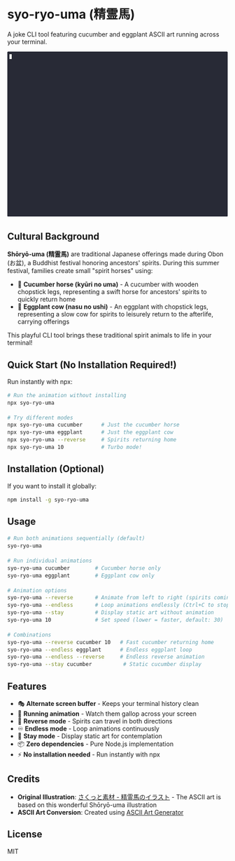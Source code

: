 # syo-ryo-uma (精霊馬)

A joke CLI tool featuring cucumber and eggplant ASCII art running across your terminal.

![Demo](demo.gif)

## Cultural Background

**Shōryō-uma (精霊馬)** are traditional Japanese offerings made during Obon (お盆), a Buddhist festival honoring ancestors' spirits. During this summer festival, families create small "spirit horses" using:

- 🥒 **Cucumber horse (kyūri no uma)** - A cucumber with wooden chopstick legs, representing a swift horse for ancestors' spirits to quickly return home
- 🍆 **Eggplant cow (nasu no ushi)** - An eggplant with chopstick legs, representing a slow cow for spirits to leisurely return to the afterlife, carrying offerings

This playful CLI tool brings these traditional spirit animals to life in your terminal!

## Quick Start (No Installation Required!)

Run instantly with npx:

```bash
# Run the animation without installing
npx syo-ryo-uma

# Try different modes
npx syo-ryo-uma cucumber      # Just the cucumber horse
npx syo-ryo-uma eggplant      # Just the eggplant cow
npx syo-ryo-uma --reverse     # Spirits returning home
npx syo-ryo-uma 10            # Turbo mode!
```

## Installation (Optional)

If you want to install it globally:

```bash
npm install -g syo-ryo-uma
```

## Usage

```bash
# Run both animations sequentially (default)
syo-ryo-uma

# Run individual animations
syo-ryo-uma cucumber        # Cucumber horse only
syo-ryo-uma eggplant        # Eggplant cow only

# Animation options
syo-ryo-uma --reverse       # Animate from left to right (spirits coming home)
syo-ryo-uma --endless       # Loop animations endlessly (Ctrl+C to stop)
syo-ryo-uma --stay          # Display static art without animation
syo-ryo-uma 10              # Set speed (lower = faster, default: 30)

# Combinations
syo-ryo-uma --reverse cucumber 10   # Fast cucumber returning home
syo-ryo-uma --endless eggplant      # Endless eggplant loop
syo-ryo-uma --endless --reverse     # Endless reverse animation
syo-ryo-uma --stay cucumber          # Static cucumber display
```

## Features

- 🎭 **Alternate screen buffer** - Keeps your terminal history clean
- 🏃 **Running animation** - Watch them gallop across your screen
- 🔄 **Reverse mode** - Spirits can travel in both directions
- ♾️ **Endless mode** - Loop animations continuously
- 📍 **Stay mode** - Display static art for contemplation
- 📦 **Zero dependencies** - Pure Node.js implementation
- ⚡ **No installation needed** - Run instantly with npx

## Credits

- **Original Illustration**: [さくっと素材 - 精霊馬のイラスト](https://sakutto-sozai.com/2740/) - The ASCII art is based on this wonderful Shōryō-uma illustration
- **ASCII Art Conversion**: Created using [ASCII Art Generator](https://www.asciiart.eu/image-to-ascii)

## License

MIT
